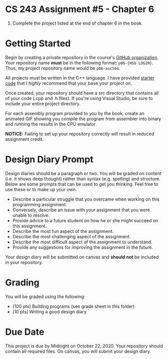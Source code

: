 # CS 243 Assignment #5 - Chapter 6
1. Complete the project listed at the end of chapter 6 in the book.    

# Getting Started
Begin by creating a private repository in the course's [GitHub organization](https://github.com/HSU-F20-CS243).
Your repository name **__must__** be in the following format: ```p06-{HSU LOGIN}```.  Thus, my project repository
name would be ```p06-asc564```. 

All projects must be written in the C++ language.  I have provided [starter code](https://github.com/HSU-F20-CS243/p06-starter) that I *highly* recommend that your base your project on. 

Once created, your repository should have a src directory that contains all of your code (.cpp and .h files).  If you're using Visual Studio, be sure to include your entire project directory.

For each assembly program provided to you by the book, create an animated GIF showing you compile the program from assembler into binary and running the results in the CPU emulator.  

**__NOTICE:__** Failing to set up your repository correctly will result in reduced assignment credit.  

# Design Diary Prompt
Design diaries should be a paragraph or two.  You will be graded on content (i.e. it shows 
deep thought) rather than syntax (e.g. spelling) and structure.  Below are some prompts that can be used to get 
you thinking.  Feel free to use these or to make up your own.
* Describe a particular struggle that you overcame when working on this programming assignment.
* Conversely, describe an issue with your assignment that you were unable to resolve.
* Provide advice to a future student on how he or she might succeed on this assignment.
* Describe the most fun aspect of the assignment.
* Describe the most challenging aspect of the assignment.
* Describe the most difficult aspect of the assignment to understand.
* Provide any suggestions for improving the assignment in the future.

Your design diary will be submitted on canvas and **__should not__** be included in your repository.

# Grading
You will be graded using the following:
* [100 pts] Building programs (see grade sheet in this folder)
* [10 pts] Writing a good design diary

# Due Date
This project is due by Midnight on October 22, 2020.  Your repository should contain all required files.  On canvas, you will submit your design diary.